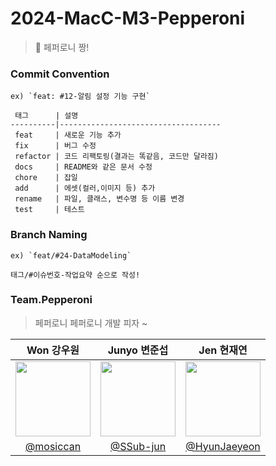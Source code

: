 # 2024-MacC-M3-Pepperoni
> 🍕 페퍼로니 짱!

### Commit Convention
``` 
ex) `feat: #12-알림 설정 기능 구현`

 태그      | 설명                                
----------|------------------------------------
 feat     | 새로운 기능 추가                        
 fix      | 버그 수정                             
 refactor | 코드 리팩토링(결과는 똑같음, 코드만 달라짐)                   
 docs     | README와 같은 문서 수정                
 chore    | 잡일  
 add      | 에셋(컬러,이미지 등) 추가
 rename   | 파일, 클래스, 변수명 등 이름 변경
 test     | 테스트

```

### Branch Naming
``` 
ex) `feat/#24-DataModeling`

태그/#이슈번호-작업요약 순으로 작성!

```


### Team.Pepperoni

> 페퍼로니 페퍼로니 개발 피자 ~

| Won 강우원 | Junyo 변준섭 | Jen 현재연 |
|:-:|:-:|:-:|
|<img src="https://avatars.githubusercontent.com/u/54755633?v=4" width=120>|<img src="https://avatars.githubusercontent.com/u/130440930?v=4" width=120>|<img src="https://avatars.githubusercontent.com/u/64794813?v=4" width=120>|
|[@mosiccan](https://github.com/mosiccan)|[@SSub-jun](https://github.com/SSub-jun)|[@HyunJaeyeon](https://github.com/HyunJaeyeon)|
